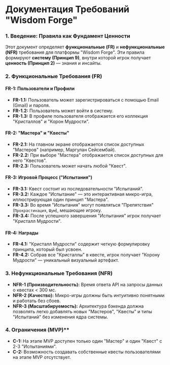 # Документация Требований "Wisdom Forge"

### 1. Введение: Правила как Фундамент Ценности

Этот документ определяет **функциональные (FR)** и **нефункциональные (NFR)** требования для платформы "Wisdom Forge". Эти правила формируют **систему (Принцип 9)**, внутри которой игрок получает **ценность (Принцип 2)** — знания и инсайты.

### 2. Функциональные Требования (FR)

#### **FR-1: Пользователи и Профили**
*   **FR-1.1:** Пользователь может зарегистрироваться с помощью Email (Gmail) и пароля.
*   **FR-1.2:** Пользователь может войти в систему.
*   **FR-1.3:** В профиле пользователя отображается его коллекция "Кристаллов" и "Корон Мудрости".

#### **FR-2: "Мастера" и "Квесты"**
*   **FR-2.1:** На главном экране отображается список доступных "Мастеров" (например, Маргулан Сейсембай).
*   **FR-2.2:** При выборе "Мастера" отображается список доступных для него "Квестов".
*   **FR-2.3:** Пользователь может начать любой "Квест".

#### **FR-3: Игровой Процесс ("Испытания")**
*   **FR-3.1:** Квест состоит из последовательности "Испытаний".
*   **FR-3.2:** Каждое "Испытание" — это интерактивная микро-игра, иллюстрирующая один принцип "Мастера".
*   **FR-3.3:** Во время "Испытания" могут появляться "Препятствия" (`Прокрастинация`, `Шум`), мешающие игроку.
*   **FR-3.4:** После успешного завершения "Испытания" игрок получает "Кристалл Мудрости".

#### **FR-4: Награды**
*   **FR-4.1:** "Кристалл Мудрости" содержит четкую формулировку принципа, который был усвоен.
*   **FR-4.2:** Собрав все "Кристаллы" в квесте, игрок получает "Корону Мудрости" — уникальный визуальный артефакт.

### 3. Нефункциональные Требования (NFR)

*   **NFR-1 (Производительность):** Время ответа API на запросы данных о квестах < 300 мс.
*   **NFR-2 (Качество):** Микро-игры должны быть интуитивно понятными и работать без сбоев.
*   **NFR-3 (Масштабируемость):** Архитектура бэкенда должна позволять легко добавлять новых "Мастеров", "Квесты" и типы "Испытаний" без изменения ядра системы.

### 4. Ограничения (MVP)**
*   **C-1:** На этапе MVP доступен только один "Мастер" и один "Квест" с 2-3 "Испытаниями".
*   **C-2:** Возможность создавать собственные квесты пользователями на этапе MVP отсутствует.